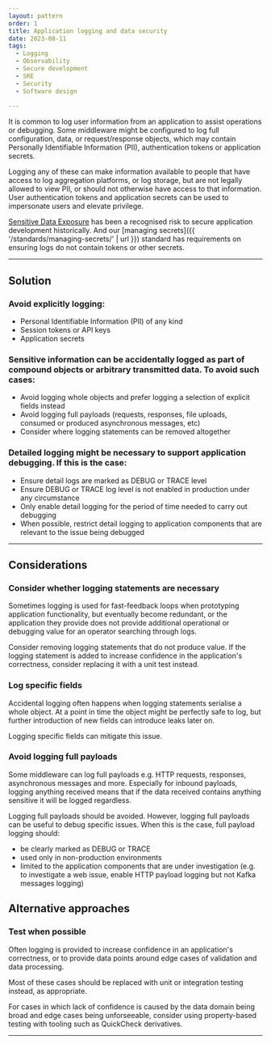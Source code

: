 ```yaml
---
layout: pattern
order: 1
title: Application logging and data security
date: 2023-08-11
tags: 
  - Logging
  - Observability
  - Secure development
  - SRE
  - Security
  - Software design
    
---
```


It is common to log user information from an application to assist operations or debugging. Some middleware might be configured to log full configuration, data, or request/response objects, which may contain Personally Identifiable Information (PII), authentication tokens or application secrets.

Logging any of these can make information available to people that have access to log aggregation platforms, or log storage, but are not legally allowed to view PII, or should not otherwise have access to that information. User authentication tokens and application secrets can be used to impersonate users and elevate privilege.

[Sensitive Data Exposure](https://owasp.org/www-project-top-ten/2017/A3_2017-Sensitive_Data_Exposure) has been a recognised risk to secure application development historically. And our [managing secrets]({{ '/standards/managing-secrets/' | url }}) standard has requirements on ensuring logs do not contain tokens or other secrets.

---

## Solution

### Avoid explicitly logging:

- Personal Identifiable Information (PII) of any kind
- Session tokens or API keys
- Application secrets

### Sensitive information can be accidentally logged as part of compound objects or arbitrary transmitted data. To avoid such cases:

- Avoid logging whole objects and prefer logging a selection of explicit fields instead
- Avoid logging full payloads (requests, responses, file uploads, consumed or produced asynchronous messages, etc)
- Consider where logging statements can be removed altogether

### Detailed logging might be necessary to support application debugging. If this is the case:

- Ensure detail logs are marked as DEBUG or TRACE level
- Ensure DEBUG or TRACE log level is not enabled in production under any circumstance
- Only enable detail logging for the period of time needed to carry out debugging
- When possible, restrict detail logging to application components that are relevant to the issue being debugged

---

## Considerations

### Consider whether logging statements are necessary
Sometimes logging is used for fast-feedback loops when prototyping application functionality, but eventually become redundant, or the application they provide does not provide additional operational or debugging value for an operator searching through logs.

Consider removing logging statements that do not produce value. If the logging statement is added to increase confidence in the application's correctness, consider replacing it with a unit test instead.

### Log specific fields

Accidental logging often happens when logging statements serialise a whole object. At a point in time the object might be perfectly safe to log, but further introduction of new fields can introduce leaks later on.

Logging specific fields can mitigate this issue.

### Avoid logging full payloads

Some middleware can log full payloads e.g. HTTP requests, responses, asynchronous messages and more. Especially for inbound payloads, logging anything received means that if the data received contains anything sensitive it will be logged regardless.

Logging full payloads should be avoided. However, logging full payloads can be useful to debug specific issues. When this is the case, full payload logging should:

- be clearly marked as DEBUG or TRACE
- used only in non-production environments
- limited to the application components that are under investigation (e.g. to investigate a web issue, enable HTTP payload logging but not Kafka messages logging)

## Alternative approaches

### Test when possible

Often logging is provided to increase confidence in an application's correctness, or to provide data points around edge cases of validation and data processing.

Most of these cases should be replaced with unit or integration testing instead, as appropriate.

For cases in which lack of confidence is caused by the data domain being broad and edge cases being unforseeable, consider using property-based testing with tooling such as QuickCheck derivatives.

---

